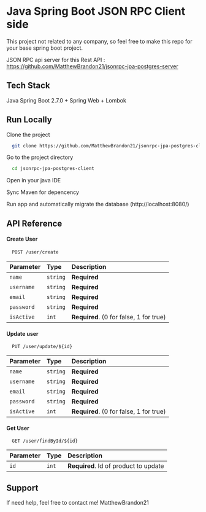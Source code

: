 
# Java Spring Boot JSON RPC Client side

This project not related to any company, so feel free to make this repo for your base spring boot project.

JSON RPC api server for this Rest API : https://github.com/MatthewBrandon21/jsonrpc-jpa-postgres-server
## Tech Stack

Java Spring Boot 2.7.0 + Spring Web + Lombok


## Run Locally

Clone the project

```bash
  git clone https://github.com/MatthewBrandon21/jsonrpc-jpa-postgres-client.git
```

Go to the project directory

```bash
  cd jsonrpc-jpa-postgres-client
```

Open in your java IDE

Sync Maven for depencency

Run app and automatically migrate the database (http://localhost:8080/)
## API Reference

#### Create User

```
  POST /user/create
```

| Parameter | Type     | Description                |
| :-------- | :------- | :------------------------- |
| `name`      | `string` | **Required** |
| `username` | `string` | **Required** |
| `email` | `string` | **Required** |
| `password` | `string` | **Required** |
| `isActive` | `int` | **Required**. (0 for false, 1 for true) |

#### Update user

```
  PUT /user/update/${id}
```

| Parameter | Type     | Description                       |
| :-------- | :------- | :-------------------------------- |
| `name`      | `string` | **Required** |
| `username` | `string` | **Required** |
| `email` | `string` | **Required** |
| `password` | `string` | **Required** |
| `isActive` | `int` | **Required**. (0 for false, 1 for true) |

#### Get User

```
  GET /user/findById/${id}
```

| Parameter | Type     | Description                       |
| :-------- | :------- | :-------------------------------- |
| `id`      | `int` | **Required**. Id of product to update |


## Support

If need help, feel free to contact me! MatthewBrandon21

